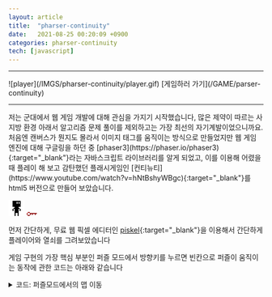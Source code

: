 ```yaml
---
layout: article
title:  "pharser-continuity"
date:   2021-08-25 00:20:09 +0900
categories: pharser-continuity
tech: [javascript]
---
```

<hr>
![player](/IMGS/pharser-continuity/player.gif)
[게임하러 가기](/GAME/parser-continuity)
<hr>
저는 군대에서 웹 게임 개발에 대해 관심을 가지기 시작했습니다, 많은 제약이 따르는 사지방 환경 아래서 알고리즘 문제 풀이를 제외하고는 가장 최선의 자기계발이었으니까요. 처음엔 캔버스가 뭔지도 몰라서 이미지 태그를 움직이는 방식으로 만들었지만 웹 게임 엔진에 대해 구글링을 하던 중 [phaser3](https://phaser.io/phaser3){:target="_blank"}라는 자바스크립트 라이브러리를 알게 되었고, 이를 이용해 어렸을때 플레이 해 보고 감탄했던 플래시게임인 [컨티뉴티](https://www.youtube.com/watch?v=hNtBshyWBgc){:target="_blank"}를 html5 버전으로 만들어 보았습니다.

![player](/IMGS/pharser-continuity/player.gif) ![key](/IMGS/pharser-continuity/key.png)

먼저 간단하게, 무료 웹 픽셀 에디터인 [piskel](https://www.piskelapp.com/){:target="_blank"}을 이용해서 간단하게 플레이어와 열쇠를 그려보았습니다

게임 구현의 가장 핵심 부분인 퍼즐 모드에서 방향키를 누르면 빈칸으로 퍼즐이 움직이는 동작에 관한 코드는 아래와 같습니다
<details>
  <summary>코드: 퍼즐모드에서의 맵 이동</summary>
{% highlight javascript %}
if(this.cursors.left.isDown)
{
	if(blank_pos[0]>0)
	{
		var layer = takeAPanorama(MAP[blank_pos[1]][blank_pos[0]-1], this);
		var temp;
		if(playerInLayer(this.player, layer))
			this.player.setPosition(this.player.x+32*8, this.player.y);
		layer.setPosition(32*8*blank_pos[0], 32*8*blank_pos[1]);
		temp = MAP[blank_pos[1]][blank_pos[0]];
		MAP[blank_pos[1]][blank_pos[0]] = MAP[blank_pos[1]][blank_pos[0]-1];
		MAP[blank_pos[1]][blank_pos[0]-1] = temp;
		blank_pos[0]--;
	}
}
else if(this.cursors.right.isDown)
{
	if(blank_pos[0]<LENGTH-1)
	{
		var layer = takeAPanorama(MAP[blank_pos[1]][blank_pos[0]+1], this);
		var temp;
		if(playerInLayer(this.player, layer))
			this.player.setPosition(this.player.x-32*8, this.player.y);
		layer.setPosition(32*8*blank_pos[0], 32*8*blank_pos[1]);
		temp = MAP[blank_pos[1]][blank_pos[0]];
		MAP[blank_pos[1]][blank_pos[0]] = MAP[blank_pos[1]][blank_pos[0]+1];
		MAP[blank_pos[1]][blank_pos[0]+1] = temp;
		blank_pos[0]++;
	}
}
else if(this.cursors.up.isDown)
{
	if(blank_pos[1]>0)
	{
		var layer = takeAPanorama(MAP[blank_pos[1]-1][blank_pos[0]], this);
		var temp;
		if(playerInLayer(this.player, layer))
			this.player.setPosition(this.player.x, this.player.y+32*8);
		layer.setPosition(32*8*blank_pos[0], 32*8*blank_pos[1]);
		temp = MAP[blank_pos[1]][blank_pos[0]];
		MAP[blank_pos[1]][blank_pos[0]] = MAP[blank_pos[1]-1][blank_pos[0]];
		MAP[blank_pos[1]-1][blank_pos[0]] = temp;
		blank_pos[1]--;
	}
}
else if(this.cursors.down.isDown)
{
	if(blank_pos[1]<LENGTH-1)
	{
		var layer = takeAPanorama(MAP[blank_pos[1]+1][blank_pos[0]], this);
		var temp;
		if(playerInLayer(this.player, layer))
			this.player.setPosition(this.player.x, this.player.y-32*8);
		layer.setPosition(32*8*blank_pos[0], 32*8*blank_pos[1]);
		temp = MAP[blank_pos[1]][blank_pos[0]];
		MAP[blank_pos[1]][blank_pos[0]] = MAP[blank_pos[1]+1][blank_pos[0]];
		MAP[blank_pos[1]+1][blank_pos[0]] = temp;
		blank_pos[1]++;
	}
}
{% endhighlight %}
</details>

